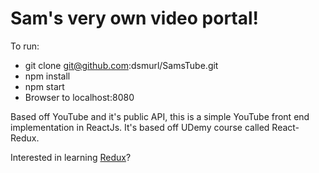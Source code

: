 # Sam's very own video portal! 

To run:

 * git clone git@github.com:dsmurl/SamsTube.git
 * npm install
 * npm start
 * Browser to localhost:8080

Based off YouTube and it's public API, this is a simple YouTube front end implementation in ReactJs.  It's based off UDemy course called React-Redux.

Interested in learning [Redux](https://www.udemy.com/react-redux/)?

